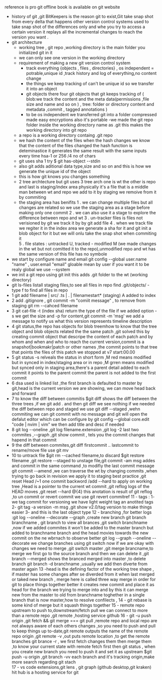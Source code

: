 reference is pro git offline book is available on git website

- history of git ,git BitKeepers is the reason git to exist,Git take snap shot from every delta that happens other version control systems used to take snap shot of the differences only and whe you try to access a certain version it replays all the incremental changes to reach the version you want .
- git architecture
  - working tree , git repo ,working directory is the main folder you initialized git in it
  - we can only see one version in the working directory
  - requirement of making a new git version control system
    - track everything {objects , files , directories} , os independent = potrable,unique id ,track history and log of everything,no content change
    - the things we keep tracking of can't be unique id so we transfer it into an object
    - git objects there four git objects that git keeps tracking of ( blob:we track the content and the meta data(permissions ,file size and name and so on ) , tree: folder or directory content and metadata ,commit , tagged annotations )
    - to be os independent we transferred git into a folder compressed made easy encryptions also it's portable
    -we made the git repo folder inside the working directory name as .git this makes the working directory into git repo 
   - a repo is a working directory containg .git repo
   - we hash the content of the files when the hash changes we know that the content of the files changed  the hash function is deteminastice it generates the same result with the same inputs every time  hsa-1 or 256 /4 no of chars 
   - git uses sha 1 try  $ git has-object --stdin 
   - also git adds aditional data type,size and so on and this is how we generate the unique id of the object 
   - this is how git knows you changes something 
   - 2 tree archtecture but git uses 3  tree arch one is wt the other is repo and last is staging/index area physically it's a file that is a middle man between wt and repo we add to it by staging we remoive from it by commiting  
   - the staging area has benifits 
   	1 . we can change multiple files but all changes are related so we use the staging area as a stage before making only one commit 
	2 . we can also use it a stage to explore the difference between repo and wt
	3 . un-tracker files is files not verisioned by git we track it by by git add file 
	4 . when we track file we regiter it in the index area we generate a sha for it and git init a blob object for it but we will onlu take the snap shot when commiting it  
	5 . file states : untracked U, tracked - modified M (we made changes in the wt but not comitted it to the repo),unmodified repo and wt has the same version of this file has no symbole  
- we start by configure name and email 
git config --global user.name "name" , user.email "email" gloable mean by user if you want it to be realy global we use --system 
- we init a git repo using git init this adds .git folder to the wt (working directory)
-  git ls-files listall staging files,to see all files in repo find .git/objects/ -type f to find all files in repo 
- 1 git add filename | src/  .ts | . | filenamestart* (staging) A added to index 
- 2  add .gitignore , git commit -m "comiit message" , to remove from staging git rm --cahced filename 
- 3 git cat-file -t (index sha) return the type of the file  if we added option -s we get the size and -p for content,git commit -m 'msg' we add a message to notify us what this version represents timeline description
- 4 git status,the repo has objects for blob treemhow to know that the tree object and blob objects related the the same patch ,git solved this by creating commit object that descripe the content of each patch and by whom and when and who to reach the current version,commit is a snapshot|bookmakr|patch or other names ,the commit points to that tree that points the files of this patch we stopped at v7 start:00.00
- 5 git status -s relveals the status in short form ,M red means modified but in synced in index/staging area or in repo ,M grren means modified but synced only in staging area,there's a parent detail added to  each commit it points to the parent commit the parent is not added to the first commit 
- 6 dsa used is linked list ,the first branch is defaulted to master by git,head is the current version we are showing, we can move head back and forward 
- 7 to know the diff between commitis $git diff shows the diff between the three trees ,if we git add . and then git diff we see nothing if we needed the diff between repo and staged we use git diff --staged  ,wehn commiting we can git commit with no message and git will open the defalut editor which can be configure by git config --global core.edit "code | nvim | vim" we then add title and desc if needed 
- 8 git log --oneline ,git log filename.extension ,git log -2 last two commites ,--graph ,git show commit , tels you the commit changes that hapend in that commit
- 9 the diff between commites,git diff firstcommit .. lastcommit to rename/move file use git mv 
- 10 to untrack file $git rm --cached filename,to discard $git restore filename ,git restore --staged to unstage file,git commit -am msg addes and commit in the same command ,to modifiy the last commit message git commit --amend ,we can traverse the wt by changing commits ,when trying to go back in revision we apply it to staging best practice ,git reset Head /~1 one commit backword  /add --hard to apply on working tree ,Head is a pointer to the current wt commit ,git reflog logs of the HEAD moves ,git reset --hard @{4} this anotation is result of git reflog ,to un commit or revert commit we use git revert commitref
11 - tags :
	1- we tag commit for versioning we have light weight tag an anotited tags 
	2- git tag -a version -m msg ,git show v2.0/tag version to make things easier 
	3- and this is the last object type 
12 - branching ,for better logs :git log --oneline --decorate --graph ,create new branch git branch branchname ,
git branch to view all brances ,git switch branchname ,now if we added commites it won't be added to the master branch but added to branchname branch and the head movies towards the new commit on the ne wbrnach to observe better git log --graph --oneline --decorate we change branches using git switch now if we are okay with changes we need to merge ,git switch master ,git merge brancname,to merge we first go to the source branch and then we can delete it ,git branch --merged shows the branced merged into master ,to delete branch git branch -d branchname ,usually we add then diverte from master again 
13 -head is the defining factor of the working tree shape , if master has some changes after se diverded from it when last merged or taked new branch , merge here is called three way merge in order for git to place things together better it creates new commit and place it as head for the branch we trying to merge into and by this it can merge new from the master to old from branchname toghether in a single branch that is now master,how to resolve confilects ,
14 - git rebase is some kind of merge but it squash things together 
15 - remote repo upstream to push to,downstream/fetch pull we can connect to more than a remote repo ,git remote ,hosting service github
16 - git -u push origin ,git fetch && git merge === git pull ,remote repo and local repo are not always aware of each others changes ,so you need to push and pull to keep things up to-date,git remote outputs the name of the remote repo origin ,git remote -v ,out puts remote location ,to get the remote branches git brance -r , we first fetch changes them then merge them ,to know your current state with remote fetch first then git status , when you create new branch you need to push it and set it as upstream $git push -u origin  ,git branch -vv each branch and it's tracking origin,make more search regarding git stach  
17 - vs code extensions,git lens , git graph (github desktop,git kraken) hit hub is a hosting service for git 
